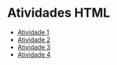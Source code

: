 # Atividades HTML

- [Atividade 1](https://karyn-mota.github.io/webi_at1/)
- [Atividade 2](https://karyn-mota.github.io/webi_at2/)
- [Atividade 3](https://karyn-mota.github.io/webi_at3/)
- [Atividade 4]()
